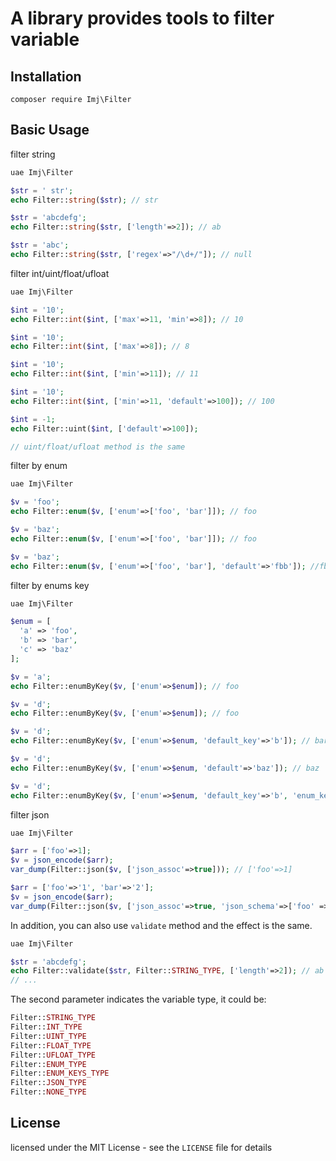 
A library provides tools to filter variable
===========================

Installation
------------
```shell
composer require Imj\Filter
```

Basic Usage
------------

filter string
```php
uae Imj\Filter

$str = ' str';
echo Filter::string($str); // str

$str = 'abcdefg';
echo Filter::string($str, ['length'=>2]); // ab

$str = 'abc';
echo Filter::string($str, ['regex'=>"/\d+/"]); // null
```

filter int/uint/float/ufloat
```php
uae Imj\Filter

$int = '10';
echo Filter::int($int, ['max'=>11, 'min'=>8]); // 10

$int = '10';
echo Filter::int($int, ['max'=>8]); // 8

$int = '10';
echo Filter::int($int, ['min'=>11]); // 11

$int = '10';
echo Filter::int($int, ['min'=>11, 'default'=>100]); // 100

$int = -1;
echo Filter::uint($int, ['default'=>100]);

// uint/float/ufloat method is the same
```

filter by enum
```php
uae Imj\Filter

$v = 'foo';
echo Filter::enum($v, ['enum'=>['foo', 'bar']]); // foo

$v = 'baz';
echo Filter::enum($v, ['enum'=>['foo', 'bar']]); // foo

$v = 'baz';
echo Filter::enum($v, ['enum'=>['foo', 'bar'], 'default'=>'fbb']); //fbb
```

filter by enums key
```php
uae Imj\Filter

$enum = [
  'a' => 'foo',
  'b' => 'bar',
  'c' => 'baz'
];

$v = 'a';
echo Filter::enumByKey($v, ['enum'=>$enum]); // foo

$v = 'd';
echo Filter::enumByKey($v, ['enum'=>$enum]); // foo

$v = 'd';
echo Filter::enumByKey($v, ['enum'=>$enum, 'default_key'=>'b']); // bar

$v = 'd';
echo Filter::enumByKey($v, ['enum'=>$enum, 'default'=>'baz']); // baz

$v = 'd';
echo Filter::enumByKey($v, ['enum'=>$enum, 'default_key'=>'b', 'enum_key' => true]); // b
```

filter json
```php
uae Imj\Filter

$arr = ['foo'=>1];
$v = json_encode($arr);
var_dump(Filter::json($v, ['json_assoc'=>true])); // ['foo'=>1]

$arr = ['foo'=>'1', 'bar'=>'2'];
$v = json_encode($arr);
var_dump(Filter::json($v, ['json_assoc'=>true, 'json_schema'=>['foo' => [Filter::UINT_TYPE]]])); // ['foo'=>1, 'bar'=>'2']
```

In addition, you can also use `validate` method and the effect is the same.
```php
uae Imj\Filter

$str = 'abcdefg';
echo Filter::validate($str, Filter::STRING_TYPE, ['length'=>2]); // ab
// ...
```
The second parameter indicates the variable type, it could be:
```php
Filter::STRING_TYPE
Filter::INT_TYPE
Filter::UINT_TYPE
Filter::FLOAT_TYPE
Filter::UFLOAT_TYPE
Filter::ENUM_TYPE
Filter::ENUM_KEYS_TYPE
Filter::JSON_TYPE
Filter::NONE_TYPE
```

License
------------

licensed under the MIT License - see the `LICENSE` file for details
